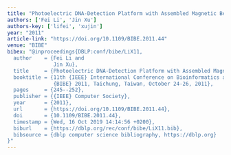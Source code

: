 ```yaml
---
title: "Photoelectric DNA-Detection Platform with Assembled Magnetic Beads"
authors: ['Fei Li', 'Jin Xu']
authors-key: ['lifei', 'xujin']
year: "2011"
article-link: "https://doi.org/10.1109/BIBE.2011.44"
venue: "BIBE"
bibex: "@inproceedings{DBLP:conf/bibe/LiX11,
  author    = {Fei Li and
               Jin Xu},
  title     = {Photoelectric DNA-Detection Platform with Assembled Magnetic Beads},
  booktitle = {11th {IEEE} International Conference on Bioinformatics and Bioengineering,
               {BIBE} 2011, Taichung, Taiwan, October 24-26, 2011},
  pages     = {245--252},
  publisher = {{IEEE} Computer Society},
  year      = {2011},
  url       = {https://doi.org/10.1109/BIBE.2011.44},
  doi       = {10.1109/BIBE.2011.44},
  timestamp = {Wed, 16 Oct 2019 14:14:56 +0200},
  biburl    = {https://dblp.org/rec/conf/bibe/LiX11.bib},
  bibsource = {dblp computer science bibliography, https://dblp.org}
}"
---
```

